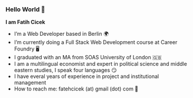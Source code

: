### Hello World 👋


**I am Fatih Cicek**

- I’m a Web Developer based in Berlin 🌍
- I’m currently doing a Full Stack Web Development course at Career Foundry 🖥
- I graduated with an MA from SOAS University of London 🇬🇧
- I am a multilingual economist and expert in political science and middle eastern studies, I speak four languages 😏
- I have everal years of experience in project and institutional management 
- How to reach me: fatehcicek (at) gmail (dot) com 📧

